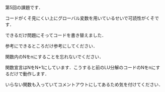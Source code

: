 第5回の課題です．

コードがくそ見にくい上にグローバル変数を用いているせいで可読性がくそです．

できるだけ問題にそってコードを書き替えました．

参考にできるところだけ参考にしてください．

関数内のNをnにすることを忘れないでください．

関数宣言はNをN+1にしています．こうすると前のLU分解のコードのNをnにするだけで動作します．

いらない関数も入っていてコメントアウトにしてあるため気を付けてください．